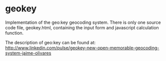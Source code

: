 # geokey
Implementation of the geo:key geocoding system.
There is only one source code file, geokey.html, containing the input form and javascript calculation function.

The description of geo:key can be found at: http://www.linkedin.com/pulse/geokey-new-open-memorable-geocoding-system-jaime-olivares
